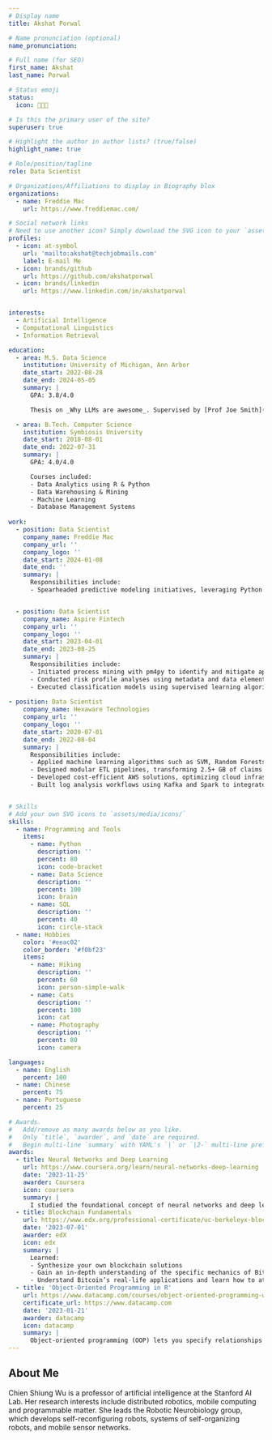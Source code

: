 ```yaml
---
# Display name
title: Akshat Porwal

# Name pronunciation (optional)
name_pronunciation: 

# Full name (for SEO)
first_name: Akshat
last_name: Porwal

# Status emoji
status:
  icon: 👨🏻‍💻

# Is this the primary user of the site?
superuser: true

# Highlight the author in author lists? (true/false)
highlight_name: true

# Role/position/tagline
role: Data Scientist

# Organizations/Affiliations to display in Biography blox
organizations:
  - name: Freddie Mac
    url: https://www.freddiemac.com/

# Social network links
# Need to use another icon? Simply download the SVG icon to your `assets/media/icons/` folder.
profiles:
  - icon: at-symbol
    url: 'mailto:akshat@techjobmails.com'
    label: E-mail Me
  - icon: brands/github
    url: https://github.com/akshatporwal
  - icon: brands/linkedin
    url: https://www.linkedin.com/in/akshatporwal


interests:
  - Artificial Intelligence
  - Computational Linguistics
  - Information Retrieval

education:
  - area: M.S. Data Science
    institution: University of Michigan, Ann Arbor
    date_start: 2022-08-28
    date_end: 2024-05-05
    summary: |
      GPA: 3.8/4.0

      Thesis on _Why LLMs are awesome_. Supervised by [Prof Joe Smith](https://example.com). Presented papers at 5 IEEE conferences with the contributions being published in 2 Springer journals.

  - area: B.Tech. Computer Science
    institution: Symbiosis University
    date_start: 2018-08-01
    date_end: 2022-07-31
    summary: |
      GPA: 4.0/4.0

      Courses included:
      - Data Analytics using R & Python
      - Data Warehousing & Mining
      - Machine Learning
      - Database Management Systems
  
work:
  - position: Data Scientist
    company_name: Freddie Mac
    company_url: ''
    company_logo: ''
    date_start: 2024-01-08
    date_end: ''
    summary: |
      Responsibilities include:
      - Spearheaded predictive modeling initiatives, leveraging Python and SQL for regression and multivariate analyses, which improved marketing analytics and drove a 15% increase in conversion rates through actionable insights.


  - position: Data Scientist
    company_name: Aspire Fintech
    company_url: ''
    company_logo: ''
    date_start: 2023-04-01
    date_end: 2023-08-25
    summary: |
      Responsibilities include:
      - Initiated process mining with pm4py to identify and mitigate application bottlenecks, optimizing loan workflows which enhanced customer satisfaction by 30% and increased processing efficiency by 25%.
      - Conducted risk profile analyses using metadata and data elements, employing the K Means Algorithm to effectively segment customers and precisely evaluate model performance.
      - Executed classification models using supervised learning algorithms such as Logistic Regression, Decision Trees, KNN, and Naive Bayes, enhancing predictive accuracy.
      
- position: Data Scientist
    company_name: Hexaware Technologies
    company_url: ''
    company_logo: ''
    date_start: 2020-07-01
    date_end: 2022-08-04
    summary: |
      Responsibilities include:
      - Applied machine learning algorithms such as SVM, Random Forests, and KNN for pattern recognition and categorization, leveraging BERT to extract structured data from unstructured documents, reducing missing data by 30% and improving decision-making efficacy by 20%.
      - Designed modular ETL pipelines, transforming 2.5+ GB of claims and form data from MySQL, PostgreSQL, and Excel into analytics-ready datasets using Python and SQL, reducing processing time by 20%.
      - Developed cost-efficient AWS solutions, optimizing cloud infrastructure expenses by 20%, while ensuring adherence to industry standards for reliability and security in SQL Server databases.
      - Built log analysis workflows using Kafka and Spark to integrate microservices logs, providing dashboards for real-time system monitoring and anomaly detection, enhancing operational oversight.


# Skills
# Add your own SVG icons to `assets/media/icons/`
skills:
  - name: Programming and Tools
    items:
      - name: Python
        description: ''
        percent: 80
        icon: code-bracket
      - name: Data Science
        description: ''
        percent: 100
        icon: brain
      - name: SQL
        description: ''
        percent: 40
        icon: circle-stack
  - name: Hobbies
    color: '#eeac02'
    color_border: '#f0bf23'
    items:
      - name: Hiking
        description: ''
        percent: 60
        icon: person-simple-walk
      - name: Cats
        description: ''
        percent: 100
        icon: cat
      - name: Photography
        description: ''
        percent: 80
        icon: camera

languages:
  - name: English
    percent: 100
  - name: Chinese
    percent: 75
  - name: Portuguese
    percent: 25

# Awards.
#   Add/remove as many awards below as you like.
#   Only `title`, `awarder`, and `date` are required.
#   Begin multi-line `summary` with YAML's `|` or `|2-` multi-line prefix and indent 2 spaces below.
awards:
  - title: Neural Networks and Deep Learning
    url: https://www.coursera.org/learn/neural-networks-deep-learning
    date: '2023-11-25'
    awarder: Coursera
    icon: coursera
    summary: |
      I studied the foundational concept of neural networks and deep learning. By the end, I was familiar with the significant technological trends driving the rise of deep learning; build, train, and apply fully connected deep neural networks; implement efficient (vectorized) neural networks; identify key parameters in a neural network’s architecture; and apply deep learning to your own applications.
  - title: Blockchain Fundamentals
    url: https://www.edx.org/professional-certificate/uc-berkeleyx-blockchain-fundamentals
    date: '2023-07-01'
    awarder: edX
    icon: edx
    summary: |
      Learned:
      - Synthesize your own blockchain solutions
      - Gain an in-depth understanding of the specific mechanics of Bitcoin
      - Understand Bitcoin’s real-life applications and learn how to attack and destroy Bitcoin, Ethereum, smart contracts and Dapps, and alternatives to Bitcoin’s Proof-of-Work consensus algorithm
  - title: 'Object-Oriented Programming in R'
    url: https://www.datacamp.com/courses/object-oriented-programming-with-s3-and-r6-in-r
    certificate_url: https://www.datacamp.com
    date: '2023-01-21'
    awarder: datacamp
    icon: datacamp
    summary: |
      Object-oriented programming (OOP) lets you specify relationships between functions and the objects that they can act on, helping you manage complexity in your code. This is an intermediate level course, providing an introduction to OOP, using the S3 and R6 systems. S3 is a great day-to-day R programming tool that simplifies some of the functions that you write. R6 is especially useful for industry-specific analyses, working with web APIs, and building GUIs.
---
```


## About Me

Chien Shiung Wu is a professor of artificial intelligence at the Stanford AI Lab. Her research interests include distributed robotics, mobile computing and programmable matter. She leads the Robotic Neurobiology group, which develops self-reconfiguring robots, systems of self-organizing robots, and mobile sensor networks.
